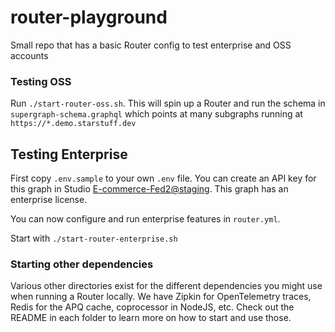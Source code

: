 # router-playground
Small repo that has a basic Router config to test enterprise and OSS accounts


### Testing OSS
Run `./start-router-oss.sh`. This will spin up a Router and run the schema in `supergraph-schema.graphql` which points at many subgraphs running at `https://*.demo.starstuff.dev`

## Testing Enterprise
First copy `.env.sample` to your own `.env` file. You can create an API key for this graph in Studio [E-commerce-Fed2@staging](https://studio.apollographql.com/graph/E-commerce-Fed2/variant/staging/home). This graph has an enterprise license.

You can now configure and run enterprise features in `router.yml`.

Start with `./start-router-enterprise.sh`

### Starting other dependencies

Various other directories exist for the different dependencies you might use when running a Router locally.
We have Zipkin for OpenTelemetry traces, Redis for the APQ cache, coprocessor in NodeJS, etc.
Check out the README in each folder to learn more on how to start and use those.
